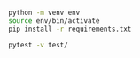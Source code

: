 ```bash
python -m venv env
source env/bin/activate
pip install -r requirements.txt
```

```bash
pytest -v test/
```

